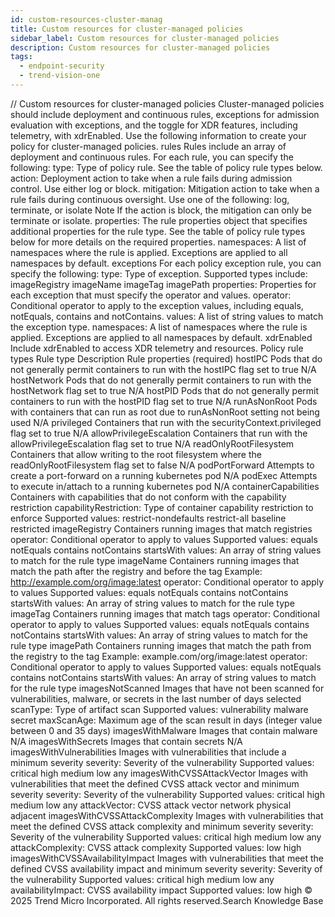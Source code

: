 ```yaml
---
id: custom-resources-cluster-manag
title: Custom resources for cluster-managed policies
sidebar_label: Custom resources for cluster-managed policies
description: Custom resources for cluster-managed policies
tags:
  - endpoint-security
  - trend-vision-one
---
```


/*<![CDATA[*/ $('#title').html($('meta[name=map-description]').attr('content')); /*]]>*/ Custom resources for cluster-managed policies Cluster-managed policies should include deployment and continuous rules, exceptions for admission evaluation with exceptions, and the toggle for XDR features, including telemetry, with xdrEnabled. Use the following information to create your policy for cluster-managed policies. rules Rules include an array of deployment and continuous rules. For each rule, you can specify the following: type: Type of policy rule. See the table of policy rule types below. action: Deployment action to take when a rule fails during admission control. Use either log or block. mitigation: Mitigation action to take when a rule fails during continuous oversight. Use one of the following: log, terminate, or isolate Note If the action is block, the mitigation can only be terminate or isolate. properties: The rule properties object that specifies additional properties for the rule type. See the table of policy rule types below for more details on the required properties. namespaces: A list of namespaces where the rule is applied. Exceptions are applied to all namespaces by default. exceptions For each policy exception rule, you can specify the following: type: Type of exception. Supported types include: imageRegistry imageName imageTag imagePath properties: Properties for each exception that must specify the operator and values. operator: Conditional operator to apply to the exception values, including equals, notEquals, contains and notContains. values: A list of string values to match the exception type. namespaces: A list of namespaces where the rule is applied. Exceptions are applied to all namespaces by default. xdrEnabled Include xdrEnabled to access XDR telemetry and resources. Policy rule types Rule type Description Rule properties (required) hostIPC Pods that do not generally permit containers to run with the hostIPC flag set to true N/A hostNetwork Pods that do not generally permit containers to run with the hostNetwork flag set to true N/A hostPID Pods that do not generally permit containers to run with the hostPID flag set to true N/A runAsNonRoot Pods with containers that can run as root due to runAsNonRoot setting not being used N/A privileged Containers that run with the securityContext.privileged flag set to true N/A allowPrivilegeEscalation Containers that run with the allowPrivilegeEscalation flag set to true N/A readOnlyRootFilesystem Containers that allow writing to the root filesystem where the readOnlyRootFilesystem flag set to false N/A podPortForward Attempts to create a port-forward on a running kubernetes pod N/A podExec Attempts to execute in/attach to a running kubernetes pod N/A containerCapabilities Containers with capabilities that do not conform with the capability restriction capabilityRestriction: Type of container capability restriction to enforce Supported values: restrict-nondefaults restrict-all baseline restricted imageRegistry Containers running images that match registries operator: Conditional operator to apply to values Supported values: equals notEquals contains notContains startsWith values: An array of string values to match for the rule type imageName Containers running images that match the path after the registry and before the tag Example: http://example.com/org/image:latest operator: Conditional operator to apply to values Supported values: equals notEquals contains notContains startsWith values: An array of string values to match for the rule type imageTag Containers running images that match tags operator: Conditional operator to apply to values Supported values: equals notEquals contains notContains startsWith values: An array of string values to match for the rule type imagePath Containers running images that match the path from the registry to the tag Example: example.com/org/image:latest operator: Conditional operator to apply to values Supported values: equals notEquals contains notContains startsWith values: An array of string values to match for the rule type imagesNotScanned Images that have not been scanned for vulnerabilities, malware, or secrets in the last number of days selected scanType: Type of artifact scan Supported values: vulnerability malware secret maxScanAge: Maximum age of the scan result in days (integer value between 0 and 35 days) imagesWithMalware Images that contain malware N/A imagesWithSecrets Images that contain secrets N/A imagesWithVulnerabilities Images with vulnerabilities that include a minimum severity severity: Severity of the vulnerability Supported values: critical high medium low any imagesWithCVSSAttackVector Images with vulnerabilities that meet the defined CVSS attack vector and minimum severity severity: Severity of the vulnerability Supported values: critical high medium low any attackVector: CVSS attack vector network physical adjacent imagesWithCVSSAttackComplexity Images with vulnerabilities that meet the defined CVSS attack complexity and minimum severity severity: Severity of the vulnerability Supported values: critical high medium low any attackComplexity: CVSS attack complexity Supported values: low high imagesWithCVSSAvailabilityImpact Images with vulnerabilities that meet the defined CVSS availability impact and minimum severity severity: Severity of the vulnerability Supported values: critical high medium low any availabilityImpact: CVSS availability impact Supported values: low high © 2025 Trend Micro Incorporated. All rights reserved.Search Knowledge Base